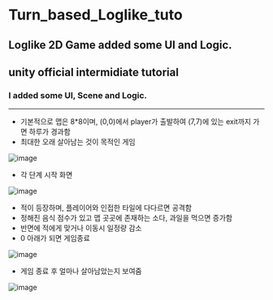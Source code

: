 # Turn_based_Loglike_tuto
 Loglike 2D Game added some UI and Logic.
------------------------------
## unity official intermidiate tutorial
### I added some UI, Scene and Logic.
------------------------------
* 기본적으로 맵은 8*8이며, (0,0)에서 player가 출발하여 (7,7)에 있는 exit까지 가면 하루가 경과함
* 최대한 오래 살아남는 것이 목적인 게임

![image](https://user-images.githubusercontent.com/25167971/74519846-d7d58600-4f59-11ea-8a72-1e3a239c52c5.png)

* 각 단계 시작 화면

![image](https://user-images.githubusercontent.com/25167971/74519943-02bfda00-4f5a-11ea-825d-d44cc5e25f83.png)

* 적이 등장하며, 플레이어와 인접한 타일에 다다르면 공격함
* 정해진 음식 점수가 있고 맵 곳곳에 존재하는 소다, 과일을 먹으면 증가함
* 반면에 적에게 맞거나 이동시 일정량 감소
* 0 아래가 되면 게임종료

![image](https://user-images.githubusercontent.com/25167971/74520103-41ee2b00-4f5a-11ea-97be-0721c54850d4.png)

* 게임 종료 후 얼마나 살아남았는지 보여줌

![image](https://user-images.githubusercontent.com/25167971/74520154-58948200-4f5a-11ea-9ede-5e93237799e2.png)
